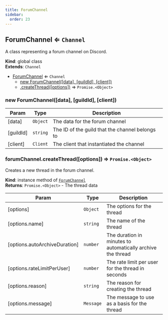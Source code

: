 ```yaml
---
title: ForumChannel
sidebar:
  order: 23
---
```




## ForumChannel ⇐ <code>Channel</code>
A class representing a forum channel on Discord.

**Kind**: global class  
**Extends**: <code>Channel</code>  

* [ForumChannel](#ForumChannel) ⇐ <code>Channel</code>
    * [new ForumChannel([data], [guildId], [client])](#new_ForumChannel_new)
    * [.createThread([options])](#ForumChannel+createThread) ⇒ <code>Promise.&lt;Object&gt;</code>

<a name="new_ForumChannel_new"></a>

### new ForumChannel([data], [guildId], [client])

| Param | Type | Description |
| --- | --- | --- |
| [data] | <code>Object</code> | The data for the forum channel |
| [guildId] | <code>string</code> | The ID of the guild that the channel belongs to |
| [client] | <code>Client</code> | The client that instantiated the channel |

<a name="ForumChannel+createThread"></a>

### forumChannel.createThread([options]) ⇒ <code>Promise.&lt;Object&gt;</code>
Creates a new thread in the forum channel.

**Kind**: instance method of [<code>ForumChannel</code>](#ForumChannel)  
**Returns**: <code>Promise.&lt;Object&gt;</code> - The thread data  

| Param | Type | Description |
| --- | --- | --- |
| [options] | <code>Object</code> | The options for the thread |
| [options.name] | <code>string</code> | The name of the thread |
| [options.autoArchiveDuration] | <code>number</code> | The duration in minutes to automatically archive the thread |
| [options.rateLimitPerUser] | <code>number</code> | The rate limit per user for the thread in seconds |
| [options.reason] | <code>string</code> | The reason for creating the thread |
| [options.message] | <code>Message</code> | The message to use as a basis for the thread |

